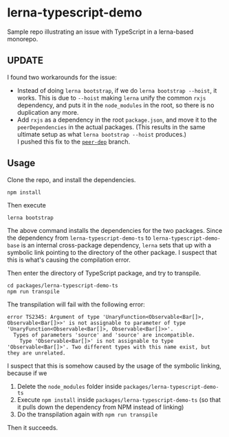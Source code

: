# lerna-typescript-demo

Sample repo illustrating an issue with TypeScript in a lerna-based monorepo.

## UPDATE

I found two workarounds for the issue:

 - Instead of doing `lerna bootstrap`, if we do `lerna bootstrap --hoist`, it works. This is due to `--hoist` making `lerna` unify the common `rxjs` dependency, and puts it in the `node_modules` in the root, so there is no duplication any more.
 - Add `rxjs` as a dependency in the root `package.json`, and move it to the `peerDependencies` in the actual packages. (This results in the same ultimate setup as what `lerna bootstrap --hoist` produces.)  
I pushed this fix to the [`peer-dep`](https://github.com/markvincze/lerna-typescript-demo/tree/peer-dep) branch.

## Usage

Clone the repo, and install the dependencies.

```
npm install
```

Then execute

```
lerna bootstrap
```

The above command installs the dependencies for the two packages. Since the dependency from `lerna-typescript-demo-ts` to `lerna-typescript-demo-base` is an internal cross-package dependency, `lerna` sets that up with a symbolic link pointing to the directory of the other package. I suspect that this is what's causing the compilation error.

Then enter the directory of TypeScript package, and try to transpile.

```
cd packages/lerna-typescript-demo-ts
npm run transpile
```

The transpilation will fail with the following error:

```
error TS2345: Argument of type 'UnaryFunction<Observable<Bar[]>, Observable<Bar[]>>' is not assignable to parameter of type 'UnaryFunction<Observable<Bar[]>, Observable<Bar[]>>'.
  Types of parameters 'source' and 'source' are incompatible.
    Type 'Observable<Bar[]>' is not assignable to type 'Observable<Bar[]>'. Two different types with this name exist, but they are unrelated.
```

I suspect that this is somehow caused by the usage of the symbolic linking, because if we

1. Delete the `node_modules` folder inside `packages/lerna-typescript-demo-ts`
2. Execute `npm install` inside `packages/lerna-typescript-demo-ts` (so that it pulls down the dependency from NPM instead of linking)
3. Do the transpilation again with `npm run transpile`

Then it succeeds.

